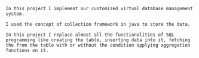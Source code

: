 	In this project I implement our customized virtual database management system.
 
	I used the concept of collection framework in java to store the data.
 
	In this project I replace almost all the functionalities of SQL programming like creating the table, inserting data into it, fetching the from the table with or without the condition applying aggregation functions on it.
